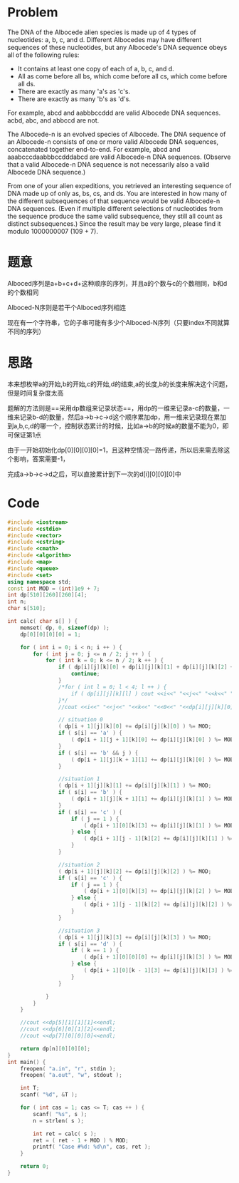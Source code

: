 # Problem
The DNA of the Albocede alien species is made up of 4 types of nucleotides: a, b, c, and d. Different Albocedes may have different sequences of these nucleotides, but any Albocede's DNA sequence obeys all of the following rules:

- It contains at least one copy of each of a, b, c, and d.
- All as come before all bs, which come before all cs, which come before all ds.
- There are exactly as many 'a's as 'c's.
- There are exactly as many 'b's as 'd's.

For example, abcd and aabbbccddd are valid Albocede DNA sequences. acbd, abc, and abbccd are not.

The Albocede-n is an evolved species of Albocede. The DNA sequence of an Albocede-n consists of one or more valid Albocede DNA sequences, concatenated together end-to-end. For example, abcd and aaabcccdaabbbccdddabcd are valid Albocede-n DNA sequences. (Observe that a valid Albocede-n DNA sequence is not necessarily also a valid Albocede DNA sequence.)

From one of your alien expeditions, you retrieved an interesting sequence of DNA made up of only as, bs, cs, and ds. You are interested in how many of the different subsequences of that sequence would be valid Albocede-n DNA sequences. (Even if multiple different selections of nucleotides from the sequence produce the same valid subsequence, they still all count as distinct subsequences.) Since the result may be very large, please find it modulo 1000000007 (109 + 7). 

# 题意
Alboced序列是a+b+c+d+这种顺序的序列，并且a的个数与c的个数相同，b和d的个数相同

Alboced-N序则是若干个Alboced序列相连

现在有一个字符串，它的子串可能有多少个Alboced-N序列（只要index不同就算不同的序列）

# 思路
本来想枚举a的开始,b的开始,c的开始,d的结束,a的长度,b的长度来解决这个问题，但是时间复杂度太高

题解的方法则是==采用dp数组来记录状态==，用dp的一维来记录a-c的数量，一维来记录b-d的数量，然后a->b->c->d这个顺序累加dp，用一维来记录现在累加到a,b,c,d的哪一个，控制状态累计的时候，比如a->b的时候a的数量不能为0，即可保证第1点

由于一开始初始化dp[0][0][0][0]=1，且这种空情况一路传递，所以后来需去除这个影响，答案需要-1，

完成a->b->c->d之后，可以直接累计到下一次的d[i][0][0][0]中

# Code
```c++
#include <iostream>
#include <cstdio>
#include <vector>
#include <cstring>
#include <cmath>
#include <algorithm>
#include <map>
#include <queue>
#include <set>
using namespace std;
const int MOD = (int)1e9 + 7;
int dp[510][260][260][4];
int n;
char s[510];

int calc( char s[] ) {
	memset( dp, 0, sizeof(dp) );
	dp[0][0][0][0] = 1;

	for ( int i = 0; i < n; i ++ ) {
		for ( int j = 0; j <= n / 2; j ++ ) {
			for ( int k = 0; k <= n / 2; k ++ )	{
				if ( dp[i][j][k][0] + dp[i][j][k][1] + dp[i][j][k][2] + dp[i][j][k][3] == 0 ) {
					continue;
				}
				/*for ( int l = 0; l < 4; l ++ ) {
					if ( dp[i][j][k][l] ) cout <<i<<" "<<j<<" "<<k<<" "<<l<<" "<<dp[i][j][k][l]<<endl;
				}*/
				//cout <<i<<" "<<j<<" "<<k<<" "<<0<<" "<<dp[i][j][k][0]<<endl;

				// situation 0
				( dp[i + 1][j][k][0] += dp[i][j][k][0] ) %= MOD;
				if ( s[i] == 'a' ) {
					( dp[i + 1][j + 1][k][0] += dp[i][j][k][0] ) %= MOD;
				}
				if ( s[i] == 'b' && j ) {
					( dp[i + 1][j][k + 1][1] += dp[i][j][k][0] ) %= MOD;
				}

				//situation 1
				( dp[i + 1][j][k][1] += dp[i][j][k][1] ) %= MOD;
				if ( s[i] == 'b' ) {
					( dp[i + 1][j][k + 1][1] += dp[i][j][k][1] ) %= MOD;
				}
				if ( s[i] == 'c' ) {
					if ( j == 1 ) {
						( dp[i + 1][0][k][3] += dp[i][j][k][1] ) %= MOD;
					} else {
						( dp[i + 1][j - 1][k][2] += dp[i][j][k][1] ) %= MOD;
					}
				}

				//situation 2
				( dp[i + 1][j][k][2] += dp[i][j][k][2] ) %= MOD;
				if ( s[i] == 'c' ) {
					if ( j == 1 ) {
						( dp[i + 1][0][k][3] += dp[i][j][k][2] ) %= MOD;
					} else {
						( dp[i + 1][j - 1][k][2] += dp[i][j][k][2] ) %= MOD;
					}
				}

				//situation 3
				( dp[i + 1][j][k][3] += dp[i][j][k][3] ) %= MOD;
				if ( s[i] == 'd' ) {
					if ( k == 1 ) {
						( dp[i + 1][0][0][0] += dp[i][j][k][3] ) %= MOD;
					} else {
						( dp[i + 1][0][k - 1][3] += dp[i][j][k][3] ) %= MOD;
					}	
				}

			}
		}
	}

	//cout <<dp[5][1][1][1]<<endl;
	//cout <<dp[6][0][1][2]<<endl;
	//cout <<dp[7][0][0][0]<<endl;

	return dp[n][0][0][0];
}
int main() {
	freopen( "a.in", "r", stdin );
	freopen( "a.out", "w", stdout );

	int T;
	scanf( "%d", &T );

	for ( int cas = 1; cas <= T; cas ++ ) {
		scanf( "%s", s );
		n = strlen( s );

		int ret = calc( s );
		ret = ( ret - 1 + MOD ) % MOD;
		printf( "Case #%d: %d\n", cas, ret );
	}

	return 0;
}

```